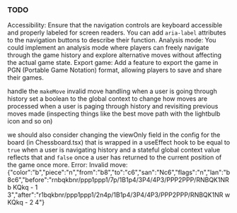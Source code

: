 ### TODO

Accessibility: Ensure that the navigation controls are keyboard accessible and properly labeled for screen readers. You can add `aria-label` attributes to the navigation buttons to describe their function.
Analysis mode: You could implement an analysis mode where players can freely navigate through the game history and explore alternative moves without affecting the actual game state.
Export game: Add a feature to export the game in PGN (Portable Game Notation) format, allowing players to save and share their games.


handle the `makeMove` invalid move handling when a user is going through history 
set a boolean to the global context to change how moves are processed when a user is paging through history and revisiting previous moves made (inspecting things like the best move path with the lightbulb icon and so on)

we should also consider changing the viewOnly field in the config for the board (in Chessboard.tsx) that is wrapped in a useEffect hook to be equal to `true` when a user is navigating history and a stateful global context value reflects that  and `false` once a user has returned to the current position of the game once more. 
Error: Invalid move: {"color":"b","piece":"n","from":"b8","to":"c6","san":"Nc6","flags":"n","lan":"b8c6","before":"rnbqkbnr/ppp1ppp1/7p/1B1p4/3P4/4P3/PPP2PPP/RNBQK1NR b KQkq - 1 3","after":"r1bqkbnr/ppp1ppp1/2n4p/1B1p4/3P4/4P3/PPP2PPP/RNBQK1NR w KQkq - 2 4"}
